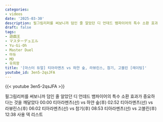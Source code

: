 ```yaml
---
categories:
- videos
date: '2025-03-30'
description: 필그림리퍼를 써보니까 덤인 줄 알았던 디 언데드 뱀파이어의 특수 소환 효과가 중요하다는 것을 깨달았다
draft: false
tags:
- 遊戯王
- マスターデュエル
- Yu-Gi-Oh
- Master Duel
- 마듀
- MD
- 유희왕
title: '[마스터 듀얼] 티아라멘츠 vs 하얀 숲, 라뷰린스, 참기, 고블린 [레이팅]'
youtube_id: 3en5-2qsJFA
---
```



{{< youtube 3en5-2qsJFA >}}

필그림리퍼를 써보니까 덤인 줄 알았던 디 언데드 뱀파이어의 특수 소환 효과가 중요하다는 것을 깨달았다
00:00 티아라멘츠(선) vs 하얀 숲(후)
02:52 티아라멘츠(선) vs 라뷰린스(후)
06:02 티아라멘츠(선) vs 참기(후)
08:53 티아라멘츠(선) vs 고블린(후)
12:38 사용 덱 리스트